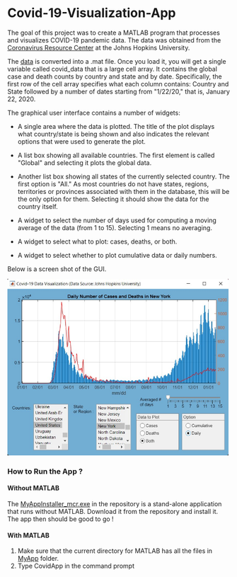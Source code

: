 # Covid-19-Visualization-App
The goal of this project was to create a MATLAB program that processes and visualizes COVID-19 pandemic data. The data was obtained from the [Coronavirus Resource Center](https://coronavirus.jhu.edu/map.html) at the Johns Hopkins University. 

The [data](https://github.com/CSSEGISandData/COVID-19) is converted into a .mat file. Once you load it, you will get a single variable called covid_data that is a large cell array. It contains the global case and death counts by country and state and by date. Specifically, the first row of the cell array specifies what each column contains: Country and State followed by a number of dates starting from "1/22/20," that is, January 22, 2020. 


The graphical user interface contains a number of widgets:

* A single area where the data is plotted. The title of the plot displays what country/state is being shown and also indicates the relevant options that were used to generate the plot.

* A list box showing all available countries. The first element is called "Global" and selecting it plots the global data. 
* Another list box showing all states of the currently selected country. The first option is "All." As most countries do not have states, regions, territories or provinces associated with them in the database, this will be the only option for them. Selecting it should show the data for the country itself. 
* A widget to select the number of days used for computing a moving average of the data (from 1 to 15). Selecting 1 means no averaging.
* A widget to select what to plot: cases, deaths, or both.
* A widget to select whether to plot cumulative data or daily numbers. 

Below is a screen shot of the GUI.

<img src="./readme.img/Screenshot.jpg" width=500/>

### How to Run the App ?
#### Without MATLAB
The [MyAppInstaller_mcr.exe](https://github.com/clairevania/Covid-19-Visualization-App/blob/main/MyAppInstaller_mcr.exe) in the repository is a stand-alone application that runs without MATLAB. Download it from the repository and install it. The app then should be good to go ! 

#### With MATLAB
1. Make sure that the current directory for MATLAB has all the files in [MyApp](https://github.com/clairevania/Covid-19-Visualization-App/tree/main/MyApp) folder.
2. Type CovidApp in the command prompt 

